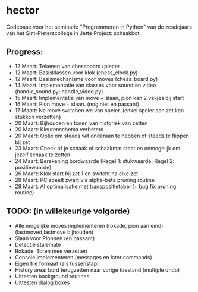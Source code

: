 # hector
Codebase voor het seminarie "Programmeren in Python" van de zesdejaars van het Sint-Pieterscollege in Jette 
Project: schaakbot.

## Progress:
* 12 Maart: Tekenen van chessboard+pieces
* 12 Maart: Basisklassen voor klok (chess_clock.py)
* 12 Maart: Basismechanisme voor moves (chess_board.py)
* 14 Maart: Implementatie van classes voor sound en video (handle_sound.py; handle_video.py)
* 15 Maart: Implementatie van move + slaan, pion kan 2 vakjes bij start
* 16 Maart: Pion move + slaan. (nog niet en passant)
* 17 Maart: Na move switchen we van speler. (enkel speler aan zet kan stukken verzetten)
* 20 Maart: Bijhouden en tonen van historiek van zetten
* 20 Maart: Kleurenschema verbeterd
* 20 Maart: Optie om steeds wit onderaan te hebben of steeds te flippen bij zet
* 23 Maart: Check of je schaak of schaakmat staat en onmogelijk om jezelf schaak te zetten
* 24 Maart: Berekening bordwaarde (Regel 1: stukwaarde; Regel 2: positiewaarde)
* 26 Maart: Klok start bij zet 1 en switcht na elke zet
* 28 Maart: PC speelt zwart via alpha-beta pruning routine
* 28 Maart: AI optimalisatie met transpositietabel (+ bug fix pruning routine)
## TODO: (in willekeurige volgorde)
* Alle mogelijke moves implementeren (rokade, pion aan eind)(lastmoved,lastmove bijhouden)
* Slaan voor Pionnen (en passant)
* Detectie stalemate
* Rokade: Toren mee verzetten
* Console implementeren (messages en later commands)
* Eigen file formaat (als tussenstap)
* History area: bord terugzetten naar vorige toestand (multiple undo)
* Uittesten background routines
* Uittesten dialog boxes
